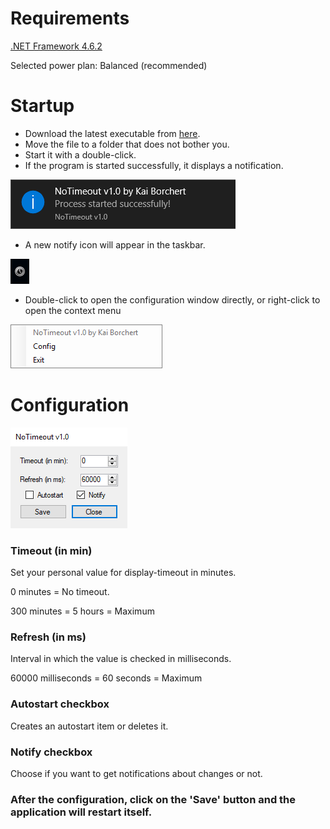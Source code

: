 # Requirements
[.NET Framework 4.6.2](https://www.microsoft.com/en-US/download/details.aspx?id=53344)

Selected power plan: Balanced (recommended)

# Startup

* Download the latest executable from [here](https://github.com/kaibor/notimeout/releases).
* Move the file to a folder that does not bother you.
* Start it with a double-click.
* If the program is started successfully, it displays a notification.

![Start notification](/screenshots/notify_start.png)

* A new notify icon will appear in the taskbar.

![Notify Icon](/screenshots/notifyicon.png)

* Double-click to open the configuration window directly, or right-click to open the context menu

![Context menu](/screenshots/contextmenu.png)

# Configuration

![Configuration window](/screenshots/configuration.png)

### Timeout (in min)

Set your personal value for display-timeout in minutes.

0 minutes = No timeout.

300 minutes = 5 hours = Maximum

### Refresh (in ms)

Interval in which the value is checked in milliseconds.

60000 milliseconds = 60 seconds = Maximum

### Autostart checkbox

Creates an autostart item or deletes it.

### Notify checkbox

Choose if you want to get notifications about changes or not.

### After the configuration, click on the 'Save' button and the application will restart itself.
